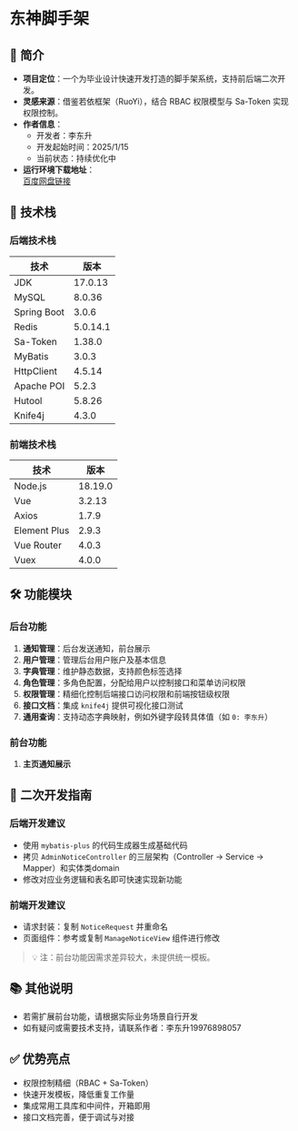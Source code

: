 # 东神脚手架

## 📌 简介

- **项目定位**：一个为毕业设计快速开发打造的脚手架系统，支持前后端二次开发。
- **灵感来源**：借鉴若依框架（RuoYi），结合 RBAC 权限模型与 Sa-Token 实现权限控制。
- **作者信息**：
    - 开发者：李东升
    - 开发起始时间：2025/1/15
    - 当前状态：持续优化中
- **运行环境下载地址**：  
  [百度网盘链接](https://pan.baidu.com/s/1zU8TWzNMtv5kNSL5H9Q5_w?pwd=ys73)

## 🔧 技术栈

### 后端技术栈

| 技术          | 版本       |
|-------------|----------|
| JDK         | 17.0.13  |
| MySQL       | 8.0.36   |
| Spring Boot | 3.0.6    |
| Redis       | 5.0.14.1 |
| Sa-Token    | 1.38.0   |
| MyBatis     | 3.0.3    |
| HttpClient  | 4.5.14   |
| Apache POI  | 5.2.3    |
| Hutool      | 5.8.26   |
| Knife4j     | 4.3.0    |

### 前端技术栈

| 技术           | 版本      |
|--------------|---------|
| Node.js      | 18.19.0 |
| Vue          | 3.2.13  |
| Axios        | 1.7.9   |
| Element Plus | 2.9.3   |
| Vue Router   | 4.0.3   |
| Vuex         | 4.0.0   |

## 🛠️ 功能模块

### 后台功能

1. **通知管理**：后台发送通知，前台展示
2. **用户管理**：管理后台用户账户及基本信息
3. **字典管理**：维护静态数据，支持颜色标签选择
4. **角色管理**：多角色配置，分配给用户以控制接口和菜单访问权限
5. **权限管理**：精细化控制后端接口访问权限和前端按钮级权限
6. **接口文档**：集成 `knife4j` 提供可视化接口测试
7. **通用查询**：支持动态字典映射，例如外键字段转具体值（如 `0: 李东升`）

### 前台功能

1. **主页通知展示**

## 🧱 二次开发指南

### 后端开发建议

- 使用 `mybatis-plus` 的代码生成器生成基础代码
- 拷贝 `AdminNoticeController`
的三层架构（Controller → Service → Mapper）和实体类domain
- 修改对应业务逻辑和表名即可快速实现新功能

### 前端开发建议

- 请求封装：复制 `NoticeRequest` 并重命名
- 页面组件：参考或复制 `ManageNoticeView` 组件进行修改

> 💡 注：前台功能因需求差异较大，未提供统一模板。

## 📚 其他说明

- 若需扩展前台功能，请根据实际业务场景自行开发
- 如有疑问或需要技术支持，请联系作者：李东升19976898057

## ✅ 优势亮点

- 权限控制精细（RBAC + Sa-Token）
- 快速开发模板，降低重复工作量
- 集成常用工具库和中间件，开箱即用
- 接口文档完善，便于调试与对接
